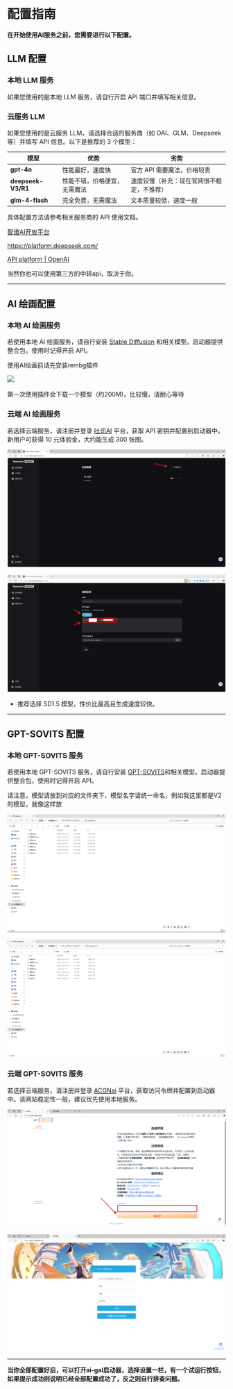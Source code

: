 # 配置指南

**在开始使用AI服务之前，您需要进行以下配置。**

## LLM 配置

### 本地 LLM 服务
如果您使用的是本地 LLM 服务，请自行开启 API 端口并填写相关信息。

### 云服务 LLM
如果您使用的是云服务 LLM，请选择合适的服务商（如 OAI、GLM、Deepseek 等）并填写 API 信息。以下是推荐的 3 个模型：

| 模型               | 优势                         | 劣势                                       |
| ------------------ | ---------------------------- | ------------------------------------------ |
| **gpt-4o**         | 性能最好，速度快             | 官方 API 需要魔法，价格较贵                |
| **deepseek-V3/R1** | 性能不错，价格便宜，无需魔法 | 速度较慢（补充：现在官网很不稳定，不推荐） |
| **glm-4-flash**    | 完全免费，无需魔法           | 文本质量较低，速度一般                     |

具体配置方法请参考相关服务商的 API 使用文档。

[智谱AI开放平台](https://bigmodel.cn/)

https://platform.deepseek.com/

[API platform | OpenAI](https://openai.com/api/)

当然你也可以使用第三方的中转api，取决于你。

---

## AI 绘画配置

### 本地 AI 绘画服务
若使用本地 AI 绘画服务，请自行安装 [Stable Diffusion](https://github.com/CompVis/stable-diffusion) 和相关模型。启动器提供整合包，使用时记得开启 API。

使用AI绘画前请先安装rembg插件

![](https://img.picui.cn/free/2025/02/22/67b944a7ceffb.png)

第一次使用插件会下载一个模型（约200M)，比较慢，请耐心等待

### 云端 AI 绘画服务
若选择云端服务，请注册并登录 [吐司AI](https://tams.tusiart.com/) 平台，获取 API 密钥并配置到启动器中。新用户可获得 10 元体验金，大约能生成 300 张图。

![](https://github.com/tamikip/AI-GAL-doc/blob/main/3.png?raw=true)

![](https://github.com/tamikip/AI-GAL-doc/blob/main/4.png?raw=true)

- 推荐选择 SD1.5 模型，性价比最高且生成速度较快。

---

## GPT-SOVITS 配置

### 本地 GPT-SOVITS 服务
若使用本地 GPT-SOVITS 服务，请自行安装 [GPT-SOVITS](https://github.com/RVC-Boss/GPT-SoVITS)和相关模型。启动器提供整合包，使用时记得开启 API。

请注意，模型请放到对应的文件夹下，模型名字请统一命名，例如我这里都是V2的模型，就像这样放

![](https://github.com/tamikip/AI-GAL-doc/blob/main/7.png?raw=true)

![](https://raw.githubusercontent.com/tamikip/AI-GAL-doc/refs/heads/main/8.png)

### 云端 GPT-SOVITS 服务
若选择云端服务，请注册并登录 [ACGNai](https://getkey.acgnai.top/) 平台，获取访问令牌并配置到启动器中。该网站稳定性一般，建议优先使用本地服务。

![](https://github.com/tamikip/AI-GAL-doc/blob/main/5.png?raw=true)

![](https://github.com/tamikip/AI-GAL-doc/blob/main/6.png?raw=true)

---

**当你全部配置好后，可以打开ai-gal启动器，选择设置一栏，有一个试运行按钮，如果提示成功则说明已经全部配置成功了，反之则自行排查问题。**
